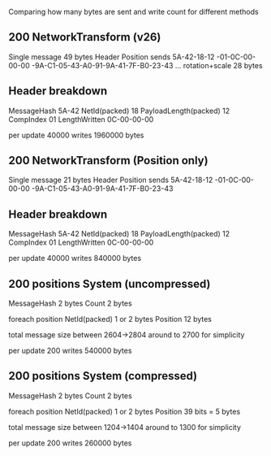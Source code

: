 Comparing how many bytes are sent and write count for different methods

## 200 NetworkTransform (v26)

Single message 49 bytes
Header                            Position
sends 5A-42-18-12 -01-0C-00-00-00 -9A-C1-05-43-A0-91-9A-41-7F-B0-23-43 ... rotation+scale 28 bytes

Header breakdown
---
MessageHash             5A-42
NetId(packed)           18
PayloadLength(packed)   12
CompIndex               01
LengthWritten           0C-00-00-00

per update 
40000 writes
1960000 bytes

## 200 NetworkTransform (Position only)

Single message 21 bytes
Header                            Position
sends 5A-42-18-12 -01-0C-00-00-00 -9A-C1-05-43-A0-91-9A-41-7F-B0-23-43

Header breakdown
---
MessageHash             5A-42
NetId(packed)           18
PayloadLength(packed)   12
CompIndex               01
LengthWritten           0C-00-00-00

per update 
40000 writes
840000 bytes

## 200 positions System (uncompressed)
MessageHash     2 bytes
Count           2 bytes

foreach position
    NetId(packed)  1 or 2 bytes
    Position       12 bytes

total message size 
between 2604->2804
around to 2700 for simplicity

per update 
200 writes
540000 bytes


## 200 positions System (compressed)
MessageHash     2 bytes
Count           2 bytes

foreach position
    NetId(packed)  1 or 2 bytes
    Position       39 bits = 5 bytes

total message size 
between 1204->1404
around to 1300 for simplicity

per update 
200 writes
260000 bytes

